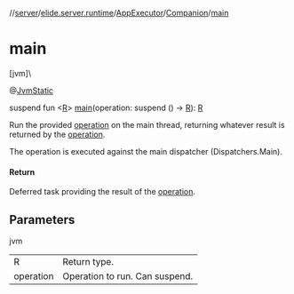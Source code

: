 //[server](../../../../index.md)/[elide.server.runtime](../../index.md)/[AppExecutor](../index.md)/[Companion](index.md)/[main](main.md)

# main

[jvm]\

@[JvmStatic](https://kotlinlang.org/api/latest/jvm/stdlib/kotlin.jvm/-jvm-static/index.html)

suspend fun &lt;[R](main.md)&gt; [main](main.md)(operation: suspend () -&gt; [R](main.md)): [R](main.md)

Run the provided [operation](main.md) on the main thread, returning whatever result is returned by the [operation](main.md).

The operation is executed against the main dispatcher (Dispatchers.Main).

#### Return

Deferred task providing the result of the [operation](main.md).

## Parameters

jvm

| | |
|---|---|
| R | Return type. |
| operation | Operation to run. Can suspend. |
